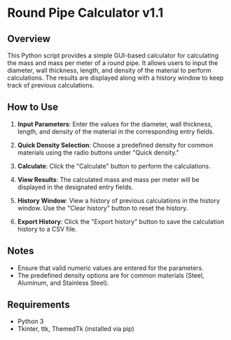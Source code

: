 # Round Pipe Calculator v1.1

## Overview

This Python script provides a simple GUI-based calculator for calculating the mass and mass per meter of a round pipe. It allows users to input the diameter, wall thickness, length, and density of the material to perform calculations. The results are displayed along with a history window to keep track of previous calculations.

## How to Use

1. **Input Parameters**: Enter the values for the diameter, wall thickness, length, and density of the material in the corresponding entry fields.

2. **Quick Density Selection**: Choose a predefined density for common materials using the radio buttons under "Quick density."

3. **Calculate**: Click the "Calculate" button to perform the calculations.

4. **View Results**: The calculated mass and mass per meter will be displayed in the designated entry fields.

5. **History Window**: View a history of previous calculations in the history window. Use the "Clear history" button to reset the history.

6. **Export History**: Click the "Export history" button to save the calculation history to a CSV file.

## Notes

- Ensure that valid numeric values are entered for the parameters.
- The predefined density options are for common materials (Steel, Aluminum, and Stainless Steel).

## Requirements

- Python 3
- Tkinter, ttk, ThemedTk (installed via pip)
